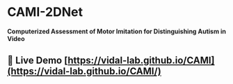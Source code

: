 # CAMI-2DNet 

**Computerized Assessment of Motor Imitation for Distinguishing Autism in Video** 

## 🔗 Live Demo [https://vidal-lab.github.io/CAMI](https://vidal-lab.github.io/CAMI/)
